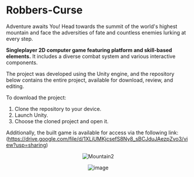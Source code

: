 # Robbers-Curse

Adventure awaits You! Head towards the summit of the world's highest mountain and face the adversities of fate and countless enemies lurking at every step.

**Singleplayer 2D computer game featuring platform and skill-based elements.** It includes a diverse combat system and various interactive components.

The project was developed using the Unity engine, and the repository below contains the entire project, available for download, review, and editing.

To download the project:

1. Clone the repository to your device.
2. Launch Unity.
3. Choose the cloned project and open it.

Additionally, the built game is available for access via the following link:
(https://drive.google.com/file/d/1XLiUMKjcsefS8Ny8_sBCJduJAezpZvo3/view?usp=sharing)

<center>

![Mountain2](https://github.com/Piotr2244/Robbers-Curse/assets/72267881/6da38d64-5477-4df7-a282-510b23fdd657)

</center>

<center>

![image](https://github.com/Piotr2244/Robbers-Curse/assets/72267881/514c2850-dbba-454d-bfb6-2a6fc85c6698)

</center>
